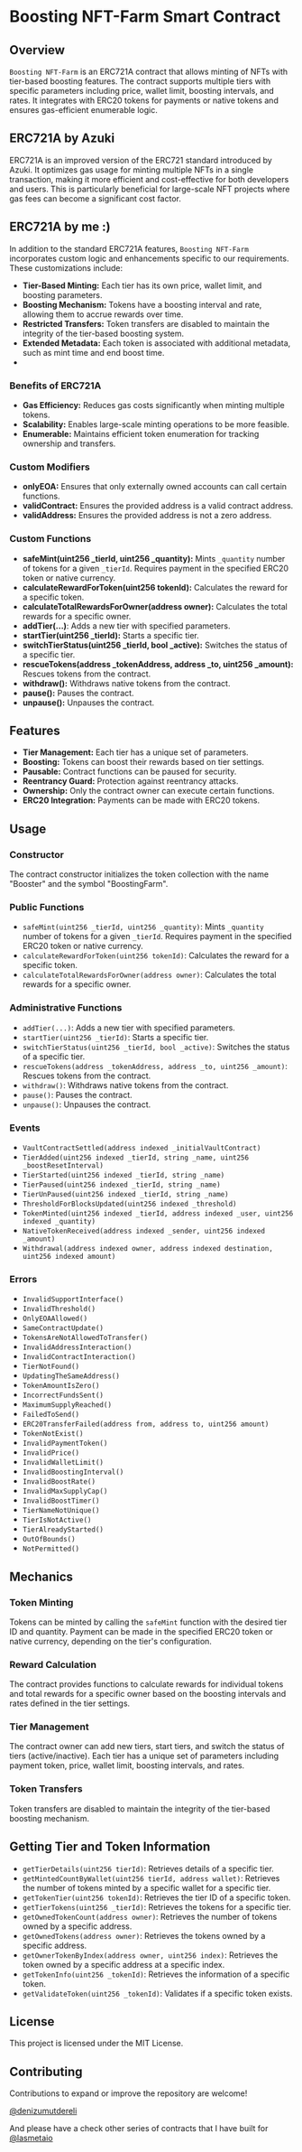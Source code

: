 # Boosting NFT-Farm Smart Contract

## Overview

`Boosting NFT-Farm` is an ERC721A contract that allows minting of NFTs with tier-based boosting features. The contract supports multiple tiers with specific parameters including price, wallet limit, boosting intervals, and rates. It integrates with ERC20 tokens for payments or native tokens and ensures gas-efficient enumerable logic.

## ERC721A by Azuki

ERC721A is an improved version of the ERC721 standard introduced by Azuki. It optimizes gas usage for minting multiple NFTs in a single transaction, making it more efficient and cost-effective for both developers and users. This is particularly beneficial for large-scale NFT projects where gas fees can become a significant cost factor.

## ERC721A by me :)

In addition to the standard ERC721A features, `Boosting NFT-Farm` incorporates custom logic and enhancements specific to our requirements. These customizations include:

- **Tier-Based Minting:** Each tier has its own price, wallet limit, and boosting parameters.
- **Boosting Mechanism:** Tokens have a boosting interval and rate, allowing them to accrue rewards over time.
- **Restricted Transfers:** Token transfers are disabled to maintain the integrity of the tier-based boosting system.
- **Extended Metadata:** Each token is associated with additional metadata, such as mint time and end boost time.
- 
### Benefits of ERC721A

- **Gas Efficiency:** Reduces gas costs significantly when minting multiple tokens.
- **Scalability:** Enables large-scale minting operations to be more feasible.
- **Enumerable:** Maintains efficient token enumeration for tracking ownership and transfers.

### Custom Modifiers

- **onlyEOA:** Ensures that only externally owned accounts can call certain functions.
- **validContract:** Ensures the provided address is a valid contract address.
- **validAddress:** Ensures the provided address is not a zero address.

### Custom Functions

- **safeMint(uint256 _tierId, uint256 _quantity):** Mints `_quantity` number of tokens for a given `_tierId`. Requires payment in the specified ERC20 token or native currency.
- **calculateRewardForToken(uint256 tokenId):** Calculates the reward for a specific token.
- **calculateTotalRewardsForOwner(address owner):** Calculates the total rewards for a specific owner.
- **addTier(...)**: Adds a new tier with specified parameters.
- **startTier(uint256 _tierId):** Starts a specific tier.
- **switchTierStatus(uint256 _tierId, bool _active):** Switches the status of a specific tier.
- **rescueTokens(address _tokenAddress, address _to, uint256 _amount):** Rescues tokens from the contract.
- **withdraw():** Withdraws native tokens from the contract.
- **pause():** Pauses the contract.
- **unpause():** Unpauses the contract.

## Features

- **Tier Management:** Each tier has a unique set of parameters.
- **Boosting:** Tokens can boost their rewards based on tier settings.
- **Pausable:** Contract functions can be paused for security.
- **Reentrancy Guard:** Protection against reentrancy attacks.
- **Ownership:** Only the contract owner can execute certain functions.
- **ERC20 Integration:** Payments can be made with ERC20 tokens.

## Usage

### Constructor

The contract constructor initializes the token collection with the name "Booster" and the symbol "BoostingFarm".

### Public Functions

- `safeMint(uint256 _tierId, uint256 _quantity)`: Mints `_quantity` number of tokens for a given `_tierId`. Requires payment in the specified ERC20 token or native currency.
- `calculateRewardForToken(uint256 tokenId)`: Calculates the reward for a specific token.
- `calculateTotalRewardsForOwner(address owner)`: Calculates the total rewards for a specific owner.

### Administrative Functions

- `addTier(...)`: Adds a new tier with specified parameters.
- `startTier(uint256 _tierId)`: Starts a specific tier.
- `switchTierStatus(uint256 _tierId, bool _active)`: Switches the status of a specific tier.
- `rescueTokens(address _tokenAddress, address _to, uint256 _amount)`: Rescues tokens from the contract.
- `withdraw()`: Withdraws native tokens from the contract.
- `pause()`: Pauses the contract.
- `unpause()`: Unpauses the contract.

### Events

- `VaultContractSettled(address indexed _initialVaultContract)`
- `TierAdded(uint256 indexed _tierId, string _name, uint256 _boostResetInterval)`
- `TierStarted(uint256 indexed _tierId, string _name)`
- `TierPaused(uint256 indexed _tierId, string _name)`
- `TierUnPaused(uint256 indexed _tierId, string _name)`
- `ThresholdForBlocksUpdated(uint256 indexed _threshold)`
- `TokenMinted(uint256 indexed _tierId, address indexed _user, uint256 indexed _quantity)`
- `NativeTokenReceived(address indexed _sender, uint256 indexed _amount)`
- `Withdrawal(address indexed owner, address indexed destination, uint256 indexed amount)`

### Errors

- `InvalidSupportInterface()`
- `InvalidThreshold()`
- `OnlyEOAAllowed()`
- `SameContractUpdate()`
- `TokensAreNotAllowedToTransfer()`
- `InvalidAddressInteraction()`
- `InvalidContractInteraction()`
- `TierNotFound()`
- `UpdatingTheSameAddress()`
- `TokenAmountIsZero()`
- `IncorrectFundsSent()`
- `MaximumSupplyReached()`
- `FailedToSend()`
- `ERC20TransferFailed(address from, address to, uint256 amount)`
- `TokenNotExist()`
- `InvalidPaymentToken()`
- `InvalidPrice()`
- `InvalidWalletLimit()`
- `InvalidBoostingInterval()`
- `InvalidBoostRate()`
- `InvalidMaxSupplyCap()`
- `InvalidBoostTimer()`
- `TierNameNotUnique()`
- `TierIsNotActive()`
- `TierAlreadyStarted()`
- `OutOfBounds()`
- `NotPermitted()`

## Mechanics

### Token Minting

Tokens can be minted by calling the `safeMint` function with the desired tier ID and quantity. Payment can be made in the specified ERC20 token or native currency, depending on the tier's configuration.

### Reward Calculation

The contract provides functions to calculate rewards for individual tokens and total rewards for a specific owner based on the boosting intervals and rates defined in the tier settings.

### Tier Management

The contract owner can add new tiers, start tiers, and switch the status of tiers (active/inactive). Each tier has a unique set of parameters including payment token, price, wallet limit, boosting intervals, and rates.

### Token Transfers

Token transfers are disabled to maintain the integrity of the tier-based boosting mechanism.

## Getting Tier and Token Information

- `getTierDetails(uint256 tierId)`: Retrieves details of a specific tier.
- `getMintedCountByWallet(uint256 tierId, address wallet)`: Retrieves the number of tokens minted by a specific wallet for a specific tier.
- `getTokenTier(uint256 tokenId)`: Retrieves the tier ID of a specific token.
- `getTierTokens(uint256 _tierId)`: Retrieves the tokens for a specific tier.
- `getOwnedTokenCount(address owner)`: Retrieves the number of tokens owned by a specific address.
- `getOwnedTokens(address owner)`: Retrieves the tokens owned by a specific address.
- `getOwnerTokenByIndex(address owner, uint256 index)`: Retrieves the token owned by a specific address at a specific index.
- `getTokenInfo(uint256 _tokenId)`: Retrieves the information of a specific token.
- `getValidateToken(uint256 _tokenId)`: Validates if a specific token exists.

## License

This project is licensed under the MIT License.

## Contributing

Contributions to expand or improve the repository are welcome! 

[@denizumutdereli](https://www.linkedin.com/in/denizumutdereli)

And please have a check other series of contracts that I have built for [@lasmetaio](https://github.com/lasmetaio)

